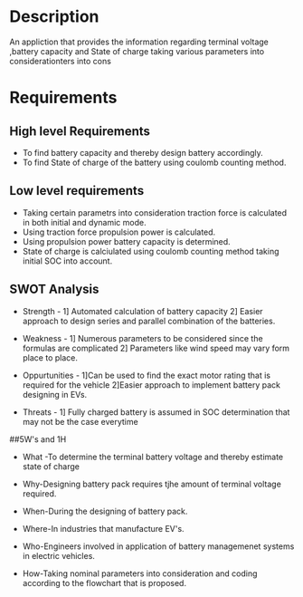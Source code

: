 # Description
An appliction that provides the information regarding terminal voltage ,battery capacity and State of charge taking various parameters into considerationters into cons






# Requirements


## High level Requirements
*  To find battery capacity and thereby design battery accordingly.
*  To find State of charge of the battery using coulomb counting method.




## Low level requirements
*  Taking certain parametrs into consideration traction force is calculated in both initial and dynamic mode.
*  Using traction force propulsion power is calculated.
*  Using propulsion power battery capacity is determined.
*   State of charge is calciulated using coulomb counting method taking initial SOC into account.


## SWOT Analysis
* Strength -  1] Automated calculation of battery capacity
              2] Easier approach to design series and parallel combination of the batteries. 

* Weakness -  1] Numerous parameters to be considered since the formulas are complicated
              2] Parameters like wind speed may vary form place to place.

 * Oppurtunities - 1]Can be used to find the exact motor rating that is required for the vehicle
                   2]Easier approach to implement battery pack designing in EVs.

  * Threats -    1] Fully charged battery is assumed in SOC determination that may not be the case             everytime   



##5W's and 1H
* What -To determine the terminal battery voltage and thereby estimate state of charge

* Why-Designing battery pack requires tjhe amount of terminal voltage required.

* When-During the designing of battery pack.

* Where-In industries that manufacture EV's.

* Who-Engineers involved in application of battery  managemenet systems in electric vehicles.

* How-Taking nominal parameters into consideration and coding according to the flowchart that is proposed.

















